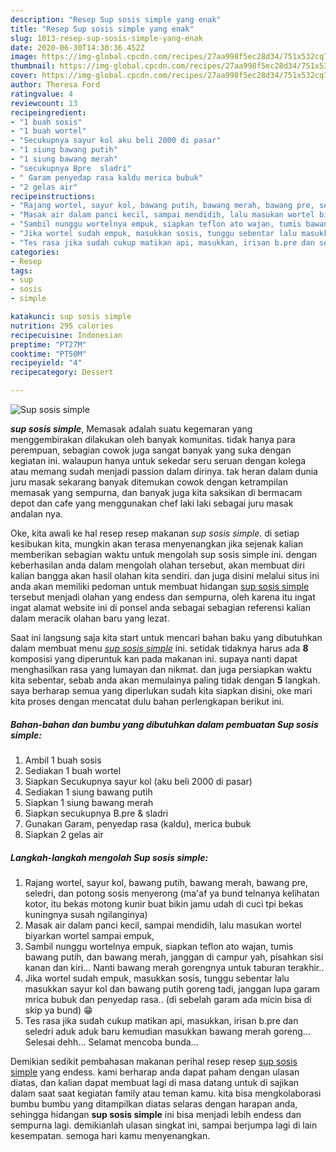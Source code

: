 ```yaml
---
description: "Resep Sup sosis simple yang enak"
title: "Resep Sup sosis simple yang enak"
slug: 1013-resep-sup-sosis-simple-yang-enak
date: 2020-06-30T14:30:36.452Z
image: https://img-global.cpcdn.com/recipes/27aa998f5ec28d34/751x532cq70/sup-sosis-simple-foto-resep-utama.jpg
thumbnail: https://img-global.cpcdn.com/recipes/27aa998f5ec28d34/751x532cq70/sup-sosis-simple-foto-resep-utama.jpg
cover: https://img-global.cpcdn.com/recipes/27aa998f5ec28d34/751x532cq70/sup-sosis-simple-foto-resep-utama.jpg
author: Theresa Ford
ratingvalue: 4
reviewcount: 13
recipeingredient:
- "1 buah sosis"
- "1 buah wortel"
- "Secukupnya sayur kol aku beli 2000 di pasar"
- "1 siung bawang putih"
- "1 siung bawang merah"
- "secukupnya Bpre  sladri"
- " Garam penyedap rasa kaldu merica bubuk"
- "2 gelas air"
recipeinstructions:
- "Rajang wortel, sayur kol, bawang putih, bawang merah, bawang pre, seledri, dan potong sosis menyerong (ma&#39;af ya bund telnanya kelihatan kotor, itu bekas motong kunir buat bikin jamu udah di cuci tpi bekas kuningnya susah ngilanginya)"
- "Masak air dalam panci kecil, sampai mendidih, lalu masukan wortel biyarkan wortel sampai empuk,"
- "Sambil nunggu wortelnya empuk, siapkan teflon ato wajan, tumis bawang putih, dan bawang merah, janggan di campur yah, pisahkan sisi kanan dan kiri... Nanti bawang merah gorengnya untuk taburan terakhir.."
- "Jika wortel sudah empuk, masukkan sosis, tunggu sebentar lalu masukkan sayur kol dan bawang putih goreng tadi, janggan lupa garam mrica bubuk dan penyedap rasa.. (di sebelah garam ada micin bisa di skip ya bund) 😁"
- "Tes rasa jika sudah cukup matikan api, masukkan, irisan b.pre dan seledri aduk aduk baru kemudian masukkan bawang merah goreng... Selesai dehh... Selamat mencoba bunda..."
categories:
- Resep
tags:
- sup
- sosis
- simple

katakunci: sup sosis simple 
nutrition: 295 calories
recipecuisine: Indonesian
preptime: "PT27M"
cooktime: "PT50M"
recipeyield: "4"
recipecategory: Dessert

---
```



![Sup sosis simple](https://img-global.cpcdn.com/recipes/27aa998f5ec28d34/751x532cq70/sup-sosis-simple-foto-resep-utama.jpg)

<b><i>sup sosis simple</i></b>, Memasak adalah suatu kegemaran yang menggembirakan dilakukan oleh banyak komunitas. tidak hanya para perempuan, sebagian cowok juga sangat banyak yang suka dengan kegiatan ini. walaupun hanya untuk sekedar seru seruan dengan kolega atau memang sudah menjadi passion dalam dirinya. tak heran dalam dunia juru masak sekarang banyak ditemukan cowok dengan ketrampilan memasak yang sempurna, dan banyak juga kita saksikan di bermacam depot dan cafe yang menggunakan chef laki laki sebagai juru masak andalan nya.

Oke, kita awali ke hal resep resep makanan <i>sup sosis simple</i>. di setiap kesibukan kita, mungkin akan terasa menyenangkan jika sejenak kalian memberikan sebagian waktu untuk mengolah sup sosis simple ini. dengan keberhasilan anda dalam mengolah olahan tersebut, akan membuat diri kalian bangga akan hasil olahan kita sendiri. dan juga disini melalui situs ini anda akan memiliki pedoman untuk membuat hidangan <u>sup sosis simple</u> tersebut menjadi olahan yang endess dan sempurna, oleh karena itu ingat ingat alamat website ini di ponsel anda sebagai sebagian referensi kalian dalam meracik olahan baru yang lezat.




Saat ini langsung saja kita start untuk mencari bahan baku yang dibutuhkan dalam membuat menu <u><i>sup sosis simple</i></u> ini. setidak tidaknya harus ada <b>8</b> komposisi yang diperuntuk kan pada makanan ini. supaya nanti dapat menghasilkan rasa yang lumayan dan nikmat. dan juga persiapkan waktu kita sebentar, sebab anda akan memulainya paling tidak dengan <b>5</b> langkah. saya berharap semua yang diperlukan sudah kita siapkan disini, oke mari kita proses dengan mencatat dulu bahan perlengkapan berikut ini.

<!--inarticleads1-->

##### Bahan-bahan dan bumbu yang dibutuhkan dalam pembuatan Sup sosis simple:

1. Ambil 1 buah sosis
1. Sediakan 1 buah wortel
1. Siapkan Secukupnya sayur kol (aku beli 2000 di pasar)
1. Sediakan 1 siung bawang putih
1. Siapkan 1 siung bawang merah
1. Siapkan secukupnya B.pre &amp; sladri
1. Gunakan  Garam, penyedap rasa (kaldu), merica bubuk
1. Siapkan 2 gelas air




<!--inarticleads2-->

##### Langkah-langkah mengolah Sup sosis simple:

1. Rajang wortel, sayur kol, bawang putih, bawang merah, bawang pre, seledri, dan potong sosis menyerong (ma&#39;af ya bund telnanya kelihatan kotor, itu bekas motong kunir buat bikin jamu udah di cuci tpi bekas kuningnya susah ngilanginya)
1. Masak air dalam panci kecil, sampai mendidih, lalu masukan wortel biyarkan wortel sampai empuk,
1. Sambil nunggu wortelnya empuk, siapkan teflon ato wajan, tumis bawang putih, dan bawang merah, janggan di campur yah, pisahkan sisi kanan dan kiri... Nanti bawang merah gorengnya untuk taburan terakhir..
1. Jika wortel sudah empuk, masukkan sosis, tunggu sebentar lalu masukkan sayur kol dan bawang putih goreng tadi, janggan lupa garam mrica bubuk dan penyedap rasa.. (di sebelah garam ada micin bisa di skip ya bund) 😁
1. Tes rasa jika sudah cukup matikan api, masukkan, irisan b.pre dan seledri aduk aduk baru kemudian masukkan bawang merah goreng... Selesai dehh... Selamat mencoba bunda...




Demikian sedikit pembahasan makanan perihal resep resep <u>sup sosis simple</u> yang endess. kami berharap anda dapat paham dengan ulasan diatas, dan kalian dapat membuat lagi di masa datang untuk di sajikan dalam saat saat kegiatan family atau teman kamu. kita bisa mengkolaborasi bumbu bumbu yang ditampilkan diatas selaras dengan harapan anda, sehingga hidangan <b>sup sosis simple</b> ini bisa menjadi lebih endess dan sempurna lagi. demikianlah ulasan singkat ini, sampai berjumpa lagi di lain kesempatan. semoga hari kamu menyenangkan.
